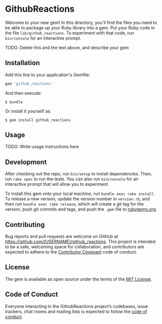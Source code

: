 # GithubReactions

Welcome to your new gem! In this directory, you'll find the files you need to be able to package up your Ruby library into a gem. Put your Ruby code in the file `lib/github_reactions`. To experiment with that code, run `bin/console` for an interactive prompt.

TODO: Delete this and the text above, and describe your gem

## Installation

Add this line to your application's Gemfile:

```ruby
gem 'github_reactions'
```

And then execute:

    $ bundle

Or install it yourself as:

    $ gem install github_reactions

## Usage

TODO: Write usage instructions here

## Development

After checking out the repo, run `bin/setup` to install dependencies. Then, run `rake spec` to run the tests. You can also run `bin/console` for an interactive prompt that will allow you to experiment.

To install this gem onto your local machine, run `bundle exec rake install`. To release a new version, update the version number in `version.rb`, and then run `bundle exec rake release`, which will create a git tag for the version, push git commits and tags, and push the `.gem` file to [rubygems.org](https://rubygems.org).

## Contributing

Bug reports and pull requests are welcome on GitHub at https://github.com/[USERNAME]/github_reactions. This project is intended to be a safe, welcoming space for collaboration, and contributors are expected to adhere to the [Contributor Covenant](http://contributor-covenant.org) code of conduct.

## License

The gem is available as open source under the terms of the [MIT License](https://opensource.org/licenses/MIT).

## Code of Conduct

Everyone interacting in the GithubReactions project’s codebases, issue trackers, chat rooms and mailing lists is expected to follow the [code of conduct](https://github.com/[USERNAME]/github_reactions/blob/master/CODE_OF_CONDUCT.md).
